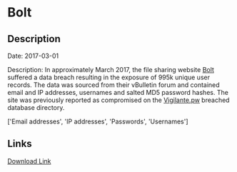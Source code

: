 # Bolt

## Description

Date: 2017-03-01

Description:
In approximately March 2017, the file sharing website <a href="http://bolt.cd/" target="_blank" rel="noopener">Bolt</a> suffered a data breach resulting in the exposure of 995k unique user records. The data was sourced from their vBulletin forum and contained email and IP addresses, usernames and salted MD5 password hashes. The site was previously reported as compromised on the <a href="https://vigilante.pw/" target="_blank" rel="noopener">Vigilante.pw</a> breached database directory.


['Email addresses', 'IP addresses', 'Passwords', 'Usernames']

## Links

[Download Link](https://link-to.net/1229997/31.1294110590824/dynamic/?r=aHR0cHM6Ly93d3cubWVkaWFmaXJlLmNvbS92aWV3L3cwcGlLMm85dUl3NXE0SC9ib2x0LmNkL2ZpbGU=)